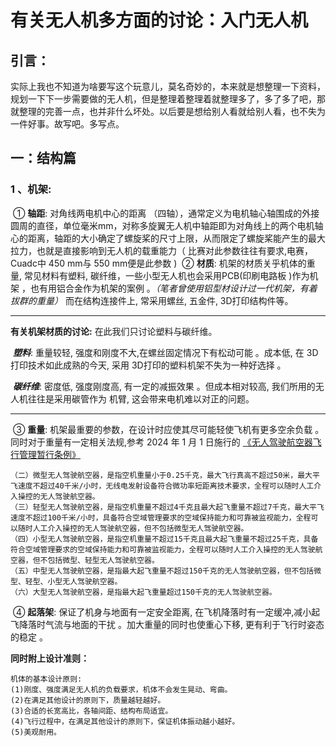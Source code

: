 

# 有关无人机多方面的讨论：入门无人机

## 引言：

​	实际上我也不知道为啥要写这个玩意儿，莫名奇妙的，本来就是想整理一下资料，规划一下下一步需要做的无人机，但是整理着整理着就整理多了，多了多了吧，那就整理的完善一点，也并非什么坏处。以后要是想给别人看就给别人看，也不失为一件好事。故写吧。多写点。



## 一：结构篇

### 1 、机架: 

​	① **轴距**: 对角线两电机中心的距离 （四轴），通常定义为电机轴心轴围成的外接圆周的直径，单位毫米mm，对称多旋翼无人机中轴距即为对角线上的两个电机轴心的距离，轴距的大小确定了螺旋桨的尺寸上限，从而限定了螺旋桨能产生的最大拉力，也就是直接影响到无人机的载重能力（ 比赛对此参数往往有要求,电赛，Cuadc中 450 mm与 550 mm便是此参数 )
​	② **材质**: 机架的材质关乎机体的重量, 常见材料有塑料, 碳纤维，一些小型无人机也会采用PCB(印刷电路板 )作为机架 ，也有用铝合金作为机架的案例 。*（笔者曾使用铝型材设计过一代机架，有着拔群的重量）*
​	而在结构连接件上, 常采用螺丝, 五金件, 3D打印结构件等。

------

**有关机架材质的讨论:**
	在此我们只讨论塑料与碳纤维。

​	***塑料***: 重量较轻, 强度和刚度不大,在螺丝固定情况下有松动可能 。成本低, 在 3D打印技术如此成熟的今天, 采用 3D打印的塑料机架不失为一种好选择 。

​	***碳纤维***: 密度低, 强度刚度高, 有一定的减振效果 。但成本相对较高, 我们所用的无人机往往是采用碳管作为
机臂, 这会带来电机难以对正的问题。

------

​	③ **重量**: 机架最重要的参数，在设计时应使其尽可能轻使飞机有更多空余负载 。
同时对于重量有一定相关法规,参考 2024 年 1 月 1 日施行的 [《无人驾驶航空器飞行管理暂行条例》](https://www.gov.cn/zhengce/content/202306/content_6888799.htm)

```
（二）微型无人驾驶航空器，是指空机重量小于0.25千克，最大飞行真高不超过50米，最大平飞速度不超过40千米/小时，无线电发射设备符合微功率短距离技术要求，全程可以随时人工介入操控的无人驾驶航空器。
（三）轻型无人驾驶航空器，是指空机重量不超过4千克且最大起飞重量不超过7千克，最大平飞速度不超过100千米/小时，具备符合空域管理要求的空域保持能力和可靠被监视能力，全程可以随时人工介入操控的无人驾驶航空器，但不包括微型无人驾驶航空器。
（四）小型无人驾驶航空器，是指空机重量不超过15千克且最大起飞重量不超过25千克，具备符合空域管理要求的空域保持能力和可靠被监视能力，全程可以随时人工介入操控的无人驾驶航空器，但不包括微型、轻型无人驾驶航空器。
（五）中型无人驾驶航空器，是指最大起飞重量不超过150千克的无人驾驶航空器，但不包括微型、轻型、小型无人驾驶航空器。
（六）大型无人驾驶航空器，是指最大起飞重量超过150千克的无人驾驶航空器。
```

​	④ **起落架**: 保证了机身与地面有一定安全距离, 在飞机降落时有一定缓冲,减小起飞降落时气流与地面的干扰 。加大重量的同时也使重心下移, 更有利于飞行时姿态的稳定 。

**同时附上设计准则：**


```
机体的基本设计原则:
(1)刚度、强度满足无人机的负载要求，机体不会发生晃动、弯曲。
(2)在满足其他设计的原则下，质量越轻越好。
(3)合适的长宽高比，各轴间距、结构布局适宜。
(4)飞行过程中，在满足其他设计的原则下，保证机体振动越小越好。
(5)美观耐用。
```

